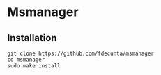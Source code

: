# Msmanager

## Installation

```
git clone https://github.com/fdecunta/msmanager
cd msmanager
sudo make install
```

